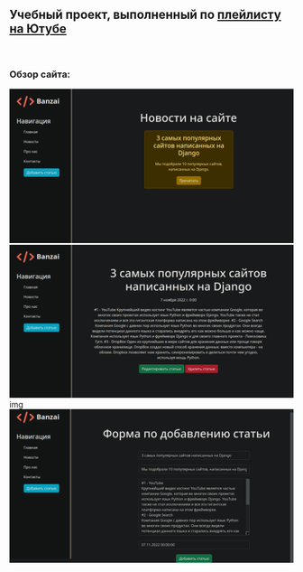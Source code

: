 <h2>Учебный проект, выполненный по <a href="https://youtube.com/playlist?list=PLDyJYA6aTY1nZ9fSGcsK4wqeu-xaJksQQ">плейлисту на Ютубе</a></h2><br>
<h3>Обзор сайта:</h3>
<img src="https://github.com/Banzaika/my_blog/blob/main/itproger/site%20overview/news_list.png?raw=true"> <img src="https://github.com/Banzaika/my_blog/blob/main/itproger/site%20overview/news-detail.png?raw=true"> img <img src="https://github.com/Banzaika/my_blog/blob/main/itproger/site%20overview/news-create-update.png?raw=true">
